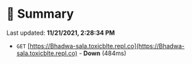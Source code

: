 # 📖 Summary
Last updated: **11/21/2021, 2:28:34 PM**

- `GET` [https://Bhadwa-sala.toxicblte.repl.co](https://Bhadwa-sala.toxicblte.repl.co) - **Down** (484ms)
